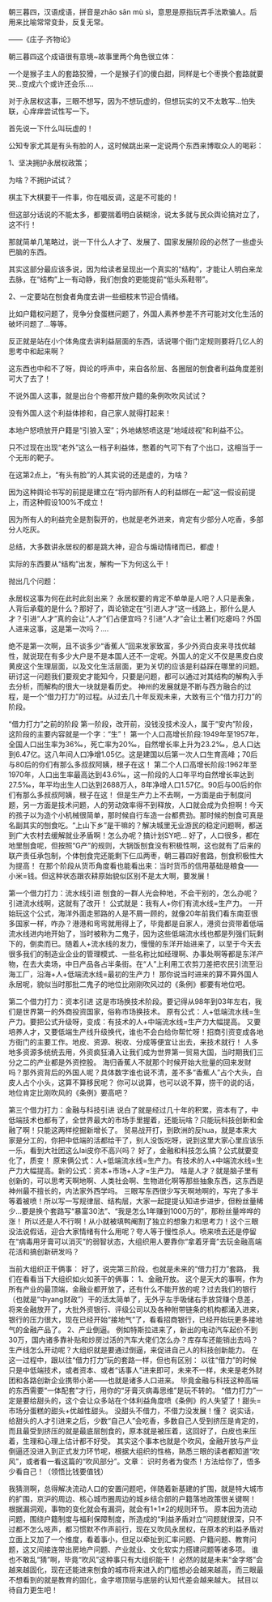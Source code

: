 朝三暮四，汉语成语，拼音是zhāo sān mù sì，意思是原指玩弄手法欺骗人。后用来比喻常常变卦，反复无常。

——《庄子·齐物论》







朝三暮四这个成语很有意境~故事里两个角色很立体：

一个是猴子主人的套路狡猾，一个是猴子们的傻白甜，同样是七个枣换个套路就要哭...变成六个或许还会乐....













对于永居权这事，三眼不想写，因为不想玩虚的，但想玩实的又不太敢写…怕失联，心痒痒尝试性写一下。

 

首先说一下什么叫玩虚的！

公知专家尤其是有头有脸的人，这时候跳出来一定说两个东西来博取众人的喝彩：

 

1、坚决拥护永居权政策；





为啥？不拥护试试？

棋主下大棋要干一件事，你在唱反调，这是不可能的！

但这部分话说的不能太多，都要揣着明白装糊涂，说太多就与民众舆论搞对立了，这不行！

那就简单几笔略过，说一下什么人才了、发展了、国家发展阶段的必然了一些虚头巴脑的东西。



其实这部分最应该多说，因为给读者呈现出一个真实的“结构”，才能让人明白来龙去脉，在“结构”上一有动静，我们刨食的更能提前“低头系鞋带”。

 

2、一定要站在刨食者角度去讲一些细枝末节迎合情绪。



比如户籍权问题了，竞争分食蛋糕问题了，外国人素养参差不齐可能对文化生活的破坏问题了…等等。

反正就是站在小个体角度去讲利益层面的东西，话说哪个衙门定规则要将几亿人的思考中和起来啊？

这东西也中和不了呀，舆论的呼声中，来自各阶层、各圈层的刨食者利益角度差别可大了去了！



不说外国人这事，就是出台个帝都开放户籍的条例吹吹风试试？

没有外国人这个利益体掺和，自己家人就得打起来！



本地户怒喷放开户籍是“引狼入室”；外地婊怒喷这是“地域歧视”和利益不公。

只不过现在出现“老外”这么一档子利益体，憋着的气可下有了个出口，这相当于一个无形的靶子。



在这第2点上，“有头有脸”的人其实说的还是虚的，为啥？

因为这种舆论书写的前提是建立在“将内部所有人的利益绑在一起”这一假设前提上，而这种假设100%不成立！

因为所有人的利益完全是割裂开的，也就是老外进来，肯定有少部分人吃香，多部分人吃灰。

 

总结，大多数讲永居权的都是跳大神，迎合与煽动情绪而已，都虚！

实际的东西要从“结构”出发，解构一下为何这么干！

 

抛出几个问题：

永居权这事为何在此时此刻出来？
永居权要的肯定不单单是人吧？人只是表象，人背后承载的是什么？那好了，舆论锁定在“引进人才”这一线路上，那什么是人才？引进“人才”真的会让“人才”们占便宜吗？引进“人才”会让土著们吃瘪吗？外国人进来这事，这是第一次吗？....

绝不是第一次啊，且不谈多少“香蕉人”回来发家致富，多少外资白皮来寻找优越性，就说现在有多少大户是不是本国人还不一定呢。外国人的定义不仅是黑皮白皮黄皮这个生理层面，以及文化生活层面，更为关切的应该是利益踩在哪里的问题。
研讨这一问题我们要观史才能知今，只要是问题，都可以通过对其结构的解构入手去分析，而解构的很大一块就是看历史。
神州的发展就是不断与西方融合的过程，是一个“借力打力”的过程。从过去几十年反观未来，大致有三个“借力打力”的阶段。 


“借力打力”之前的阶段 第一阶段，改开前，没钱没技术没人，属于“安内”阶段，这阶段的主要内容就是一个字：“生”！ 第一个人口高增长阶段:1949年至1957年，全国人口出生率为36‰，死亡率为20‰，自然增长率上升为23.2‰，总人口达到6.47亿。这八年间人口净增1.05亿。这是建国以后第一次人口生育高峰；70后与80后的你们有那么多叔叔阿姨，根子在这！
第二个人口高增长阶段:1962年至1970年，人口出生率最高达到43.6‰，这一阶段的人口年平均自然增长率达到27.5‰，年平均出生人口达到2688万人，8年净增人口1.57亿。90后与00后的你们有那么多叔叔阿姨，根子在这！ 但是生产力上不去啊，一方面是由于制度问题，另一方面是技术问题，人的劳动效率得不到释放，人口就会成为负担啊！今天的孩子以为造个小机械很简单，那时候自行车造一台都费劲。那时候的刨食可真是名副其实的刨食吃。“上山下乡”是干嘛的？解决城里无业游民的稳定问题啊，都送到广大农村去缓解就业矛盾啊！怎么办呢？搞计划SY吧… 好了，人口很多，都在地里刨食呢，但按照“G产”的规则，大锅饭刨食没有积极性啊，这也就有了后来的联产责任承包制，个体刨食完还能剩下仨瓜两枣，朝三暮四好套路，刨食积极性大为提高！ 在那个阶段从货币角度看也能看出来：当时货币的信用基础是粮食——小米=钱。但这种状态跟农耕原始貌似区别不是太大啊，要发展！ 


第一个借力打力：流水线引进 刨食的一群人光会种地，不会干别的，怎么办呢？引进流水线啊，这就有了改开！ 公式就是：我有人+你们有流水线=生产力。 一开始玩这个公式，海洋外面走邪路的人是不屑一顾的，就像20年前我们看东南亚很多国家一样，咋办？港港和弯弯就用得上了，毕竟都是自家人，港资台资带着低端流水线进内地开始了，当时被称为二鬼子，因为这些低端流水线也都是列强们玩剩下的，倒卖而已。随着人+流水线的发力，慢慢的东洋开始进来了，以至于今天去很多我们的制造业企业的管理模式、一些名称比如经理啊、办事处啊等都是东洋产物，在去大卖场，中日产品各占半条街。在“人”上利用工农剪刀差把农民引流至沿海工厂，沿海+人+低端流水线=最初的生产力！
那你说当时进来的算不算外国人永居呢，貌似当时那批二鬼子的地位比刚刚吹风过的《条例》都要有地位吧。  

第二个借力打力：资本引进 这是市场换技术阶段。要记得从98年到03年左右，我们是世界第一的外商投资国家，俗称市场换技术。
原有公式：人+低端流水线=生产力。要把公式升级呀，变成：有技术的人+中端流水线=生产力大幅提高。 又要培养人才，又要低端生产线升级换代，谁也不会白给你帮忙呀！招商引资变成各地方衙门的主要工作。地皮、资源、税收、分成等便宜让出去，来技术就行！ 人多地多资源多统统去用，外资疯狂涌入让我们成为世界第一贸易大国，当时期我们三分之二的产业都是外资控股。 海归香蕉人不就那个时候开始大批量的回来发财吗？那外资背后的外国人呢？具体数字谁也说不清，差不多“香蕉人”占个大头，白皮人占个小头，这算不算移民呢？
你可以说算，也可以说不算，捞干的说的话，地位肯定比刚吹风的《条例》要高吧？  

第三个借力打力：金融与科技引进 说白了就是经过几十年的积累，资本有了，中低端技术也都有了，全世界最大的市场手里握着，还能玩啥？只能玩科技创新和金融了啊！只能这两样挖掘新增长了。 贸易战开打，到欧洲的反hua，就是本来大家是分工的，你把中低端的活都给干了，别人没饭吃呀，说到这里大家心里应该乐一乐，看到大社团这么lai皮你不高兴吗？ 好了，金融和科技怎么搞？公式就要变化了，质变！
原来俩公式：人+低端流水线=生产力。有技术的人+中端流水线=生产力大幅提高。新的公式：资本+市场+人才=生产力。 啥是人才？就是脑子里有创新的，可以思考天啊地啊、人类社会啊、生物进化啊等那些抽象东西，这东西是神州最不擅长的，内法家外西学吗。
三眼写东西很少写天啊地啊的，写完了多半等着被喷！所以写一写规律层、结构层，大家一起提提认知进步进步，但粉丝量稀少...要是换个套路写“暴富30法”、“我是怎么1年赚到1000万的”，那粉丝量哗哗的涨！
所以还是人不行啊！从小就被填鸭阉割了独立的想象力和思考力！这个三眼没法说假话，迎合大家情绪有什么用呢？夸人等于慢性杀人。喷来喷去还是停留在“病毒用牙膏可以消灭”的弱智状态，大组织用人要靠你“拿着牙膏”去玩金融高端花活和搞创新研发吗？



当前大组织正干俩事：
好了，说完第三阶段，也就是未来的“借力打力”套路， 我们在看看当下大组织如火如荼干的俩事：
1、金融开放。
这个是天大的事啊，作为所有产业的最顶端，金融业都开放了，还有什么不能开放的呢？过去我们的银行（也就是“中yang财政”）干的活太简单了，无外乎左手吸储右手放贷赚个息差，将来金融放开了，大批外资银行、评级公司以及各种附带链条的机构都涌入进来，银行的压力很大，现在已经开始“接地气”了，看看招商银行，已经开始玩更多接地气的金融产品了。
2、产业倒逼。
例如特斯拉进来了，新出的电动汽车起价不到30万，国内诸多靠补贴和炒房过活的汽车大佬们怎么办？库存车还能销出去吗？生产线怎么开动呢？大组织就是要通过倒逼，来促进自己人的科技创新能力。 在这一过程中，跟以往“借力打力”玩的套路一样，但也有区别：
以往“借力”的时候只是中低端技术，或者资本、或者“话事人”进来即可，未来不一样，未来是老外财团和各路创新企业携带小弟——也就是诸多人口进来。
毕竟金融与科技这种高端的东西需要“一体配套”才行，用你的“牙膏灭病毒思维”是玩不转的。 “借力打力”一定是要给甜头的，这个会让众多站在个体利益角度喷《条例》的人失望了！甜头=市场分蛋糕的甜头+优越性甜头。 没甜头不借力，不借力没发展！懂？
说实话，给甜头的人才引进来之后，少数“自己人”会吃香，多数自己人受到挤压是肯定的，而且最受到挤压的就是最底层刨食的，原本就是被压着，这回好了，白皮也来压着，生理和心理上估计都不好受。 其实这个事本也就是个吹风，金融开放与产业倒逼还没进入到正式发力环节呢，根据大组织的性格，熟悉三眼的读者都知道“吹风”，或者看一看这篇的“吹风部分”。文章： 识时务者为俊杰！方法给你了，悟多少看自己！（领悟比钱要值钱） 


我猜测啊，总得解决流动人口的安置问题吧，伴随着新基建的扩围，就是特大城市的扩围，京沪的周边、核心城市圈周边的城乡结合部的户籍落地政策很关键啊！ 根据漏洞观，事物的变化就会有漏洞，就会有1+1≠2的规则环节。
原本因为流动问题，围绕户籍制度与福利保障制度，所造成的“利益矛盾对立”问题就很深，只不过都不怎么吱声，都习惯默不作声前行，现在又吹风永居权，在原本的利益矛盾对立面上又加了一个维度，看着事小，但足以牵扯到汇率问题、户籍问题、教育问题，这又间接连带出房地产问题、产业就业、文化软实力搭建问题等诸多项。 谁也不敢乱“猜”啊，毕竟“吹风”这种事只有大组织能干！ 必然的就是未来“金字塔”会越来越固化，现在还能进来刨食的城市将来进入的门槛想必会越来越高，而三眼最不想看到的就是教育的固化，金字塔顶层与底层的认知代差会越来越大。 拭目以待自力更生吧！

